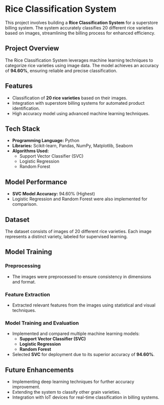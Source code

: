 # Rice Classification System

This project involves building a **Rice Classification System** for a superstore billing system. The system accurately classifies 20 different rice varieties based on images, streamlining the billing process for enhanced efficiency.

## Project Overview
The Rice Classification System leverages machine learning techniques to categorize rice varieties using image data. The model achieves an accuracy of **94.60%**, ensuring reliable and precise classification.

## Features
- Classification of **20 rice varieties** based on their images.
- Integration with superstore billing systems for automated product identification.
- High accuracy model using advanced machine learning techniques.

## Tech Stack
- **Programming Language:** Python
- **Libraries:** Scikit-learn, Pandas, NumPy, Matplotlib, Seaborn
- **Algorithms Used:**
  - Support Vector Classifier (SVC)
  - Logistic Regression
  - Random Forest

## Model Performance
- **SVC Model Accuracy:** 94.60% (Highest)
- Logistic Regression and Random Forest were also implemented for comparison.

## Dataset
The dataset consists of images of 20 different rice varieties. Each image represents a distinct variety, labeled for supervised learning.

## Model Training

### Preprocessing
- The images were preprocessed to ensure consistency in dimensions and format.

### Feature Extraction
- Extracted relevant features from the images using statistical and visual techniques.

### Model Training and Evaluation
- Implemented and compared multiple machine learning models:
  - **Support Vector Classifier (SVC)**
  - **Logistic Regression**
  - **Random Forest**
- Selected **SVC** for deployment due to its superior accuracy of **94.60%**.

## Future Enhancements
- Implementing deep learning techniques for further accuracy improvement.
- Extending the system to classify other grain varieties.
- Integration with IoT devices for real-time classification in billing systems.

